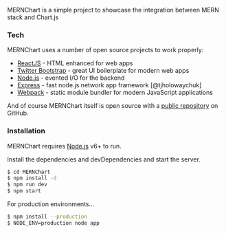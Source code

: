MERNChart is a simple project to showcase the integration between MERN stack and Chart.js

### Tech

MERNChart uses a number of open source projects to work properly:

* [ReactJS] - HTML enhanced for web apps
* [Twitter Bootstrap] - great UI boilerplate for modern web apps
* [Node.js] - evented I/O for the backend
* [Express] - fast node.js network app framework [@tjholowaychuk]
* [Webpack] - static module bundler for modern JavaScript applications

And of course MERNChart itself is open source with a [public repository][dill]
 on GitHub.

### Installation

MERNChart requires [Node.js](https://nodejs.org/) v6+ to run.

Install the dependencies and devDependencies and start the server.

```sh
$ cd MERNChart
$ npm install -d
$ npm run dev
$ npm start
```

For production environments...

```sh
$ npm install --production
$ NODE_ENV=production node app
```

[//]: # (These are reference links used in the body of this note and get stripped out when the markdown processor does its job. There is no need to format nicely because it shouldn't be seen. Thanks SO - http://stackoverflow.com/questions/4823468/store-comments-in-markdown-syntax)


   [dill]: <https://github.com/jinayshah86/MERNChart>
   [git-repo-url]: <https://github.com/jinayshah86/MERNChart.git>
   [Node.js]: <http://nodejs.org>
   [jQuery]: <http://jquery.com>
   [express]: <http://expressjs.com>
   [ReactJS]: <https://reactjs.org/>
   [Webpack]: <https://webpack.js.org/>
   [Twitter Bootstrap]: <https://getbootstrap.com/docs/4.0/getting-started/download/>
